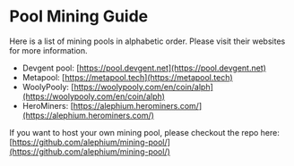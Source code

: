 # Pool Mining Guide

Here is a list of mining pools in alphabetic order. Please visit their websites for more information.

* Devgent pool: [https://pool.devgent.net](https://pool.devgent.net)
* Metapool: [https://metapool.tech](https://metapool.tech)
* WoolyPooly: [https://woolypooly.com/en/coin/alph](https://woolypooly.com/en/coin/alph)
* HeroMiners: [https://alephium.herominers.com/](https://alephium.herominers.com/)

If you want to host your own mining pool, please checkout the repo here: [https://github.com/alephium/mining-pool/](https://github.com/alephium/mining-pool/)
